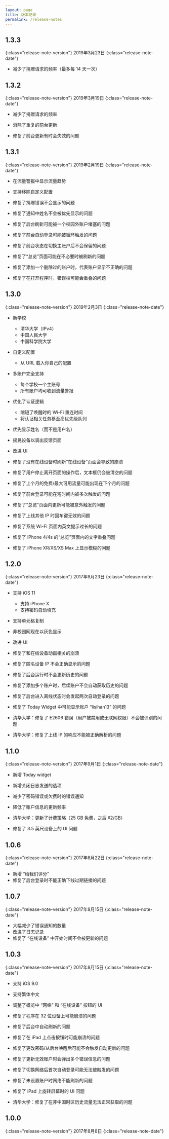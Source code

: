 ```yaml
---
layout: page
title: 版本记录
permalink: /release-notes
---
```


## 1.3.3
{:class="release-note-version"}
2019年3月23日
{:class="release-note-date"}

* 减少了捐赠请求的频率（最多每 14 天一次）

## 1.3.2
{:class="release-note-version"}
2019年3月19日
{:class="release-note-date"}

* 减少了捐赠请求的频率
* 消除了重复的前台更新

* 修复了前台更新有时会失效的问题

## 1.3.1
{:class="release-note-version"}
2019年2月19日
{:class="release-note-date"}

* 在流量警报中显示流量趋势
* 支持移除自定义配置

* 修复了捐赠错误不会显示的问题
* 修复了通知中姓名不会被优先显示的问题
* 修复了后台刷新可能被一个校园外账户堵塞的问题
* 修复了前台自动登录可能被循环触发的问题
* 修复了前台状态在切换主账户后不会保留的问题
* 修复了“总览”页面可能在不必要时被刷新的问题
* 修复了添加一个删除过的账户时，代表账户显示不正确的问题
* 修复了在打开程序时，错误栏可能会重叠的问题

## 1.3.0
{:class="release-note-version"}
2019年2月3日
{:class="release-note-date"}

* 新学校
    * 清华大学（IPv4）
    * 中国人民大学
    * 中国科学院大学
* 自定义配置
    * 从 URL 载入你自己的配置
* 多账户完全支持
    * 每个学校一个主账号
    * 所有账户均可收到流量警报
* 优化了认证逻辑
    * 缩短了唤醒时的 Wi-Fi 重连时间
    * 将认证相关任务移至高优先级队列
* 优先显示姓名（而不是用户名）
* 摇晃设备以调出反馈页面
* 改进 UI

* 修复了没有在线设备时刷新“在线设备”页面会导致的崩溃
* 修复了用户停止离开页面的操作后，文本框仍会被清空的问题
* 修复了上个月的免费/最大可用流量可能出现在下个月的问题
* 修复了前台登录可能在短时间内被多次触发的问题
* 修复了“总览”页面内更新可能被意外触发的问题
* 修复了上线其他 IP 时回车键无效的问题
* 修复了系统 Wi-Fi 页面内英文提示过长的问题
* 修复了 iPhone 4/4s 的“总览”页面内的文字重叠问题
* 修复了 iPhone XR/XS/XS Max 上显示模糊的问题

## 1.2.0
{:class="release-note-version"}
2017年9月23日
{:class="release-note-date"}

* 支持 iOS 11
    * 支持 iPhone X
    * 支持密码自动填充
* 支持单元格复制
* 非校园网现在以灰色显示
* 改进 UI

* 修复了和在线设备动画相关的崩溃
* 修复了匿名设备 IP 不会正确显示的问题
* 修复了后台运行时不会更新历史的问题
* 修复了添加多个账户时，后续账户不会自动获取历史的问题
* 修复了后台进入离线状态时会发起两次自动登录的问题
* 修复了 Today Widget 中可能显示账户 “lisihan13” 的问题
* 清华大学：修复了 E2606 错误（用户被禁用或无联网权限）不会被识别的问题
* 清华大学：修复了上线 IP 的响应不能被正确解析的问题

## 1.1.0
{:class="release-note-version"}
2017年9月1日
{:class="release-note-date"}

* 新增 Today widget
* 新增关闭日志发送的选项
* 减少了密码错误或欠费时的错误通知
* 降低了账户信息的更新频率
* 清华大学：更新了计费策略（25 GB 免费，之后 ¥2/GB）

* 修复了 3.5 英尺设备上的 UI 问题

## 1.0.6
{:class="release-note-version"}
2017年8月22日
{:class="release-note-date"}

* 新增 “给我们评分”
* 修复了后台登录时不能正确下线过期链接的问题


## 1.0.7
{:class="release-note-version"}
2017年8月15日
{:class="release-note-date"}

* 大幅减少了错误通知的数量
* 改进了日志记录
* 修复了 “在线设备” 中开始时间不会被更新的问题

## 1.0.3
{:class="release-note-version"}
2017年8月15日
{:class="release-note-date"}

* 支持 iOS 9.0
* 支持繁体中文
* 调整了概览中 “网络” 和 “在线设备” 按钮的 UI

* 修复了程序在 32 位设备上可能崩溃的问题
* 修复了后台中自动刷新的问题
* 修复了在 iPad 上点击按钮时可能崩溃的问题
* 修复了更改密码/从后台唤醒后可能不会触发自动更新的问题
* 修复了更新无效账户时会弹出多个错误信息的问题
* 修复了切换网络后首次自动登录可能无法被触发的问题
* 修复了未设置账户时网络不能刷新的问题
* 修复了 iPad 上旋转屏幕时的 UI 问题
* 清华大学：修复了在非中国时区历史流量无法正常获取的问题

## 1.0.0
{:class="release-note-version"}
2017年8月8日
{:class="release-note-date"}
